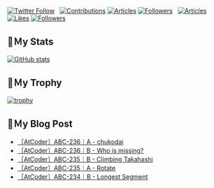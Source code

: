 [![Twitter Follow](https://img.shields.io/twitter/follow/hyperdb?label=twitter&logo=twitter&style=plastic)](https://twitter.com/hyperdb)
&nbsp;
[![Contributions](https://badgen.org/img/qiita/hyperdb/contributions?style=plastic)](https://qiita.com/hyperdb)
[![Articles](https://badgen.org/img/qiita/hyperdb/articles?style=plastic)](https://qiita.com/hyperdb)
[![Followers](https://badgen.org/img/qiita/hyperdb/followers?style=plastic)](https://qiita.com/hyperdb)
&nbsp;
[![Articles](https://badgen.org/img/zenn/hyperdb/articles)](https://zenn.dev/hyperdb)
[![Likes](https://badgen.org/img/zenn/hyperdb/likes?style=plastic)](https://zenn.dev/hyperdb)
[![Followers](https://badgen.org/img/zenn/hyperdb/followers?style=plastic)](https://zenn.dev/hyperdb)

## 🔖Ｍy Stats

[![GitHub stats](https://github-readme-stats-eight-theta.vercel.app/api?username=hyperdb&theme=radical&count_private=true&show_icons=true)](https://github.com/anuraghazra/github-readme-stats)

## 🔖Ｍy Trophy

[![trophy](https://github-profile-trophy.vercel.app/?username=hyperdb&theme=onedark)](https://github.com/ryo-ma/github-profile-trophy)

## 🔖Ｍy Blog Post

<!-- BLOG-POST-LIST:START -->
- [［AtCoder］ABC-236｜A - chukodai](https://zenn.dev/hyperdb/articles/393e1ed8089ca1)
- [［AtCoder］ABC-236｜B - Who is missing?](https://zenn.dev/hyperdb/articles/004e159c3e8d8c)
- [［AtCoder］ABC-235｜B - Climbing Takahashi](https://zenn.dev/hyperdb/articles/f01fb47ce8a007)
- [［AtCoder］ABC-235｜A - Rotate](https://zenn.dev/hyperdb/articles/57e8d074118513)
- [［AtCoder］ABC-234｜B - Longest Segment](https://zenn.dev/hyperdb/articles/d3aad5cc668019)
<!-- BLOG-POST-LIST:END -->
